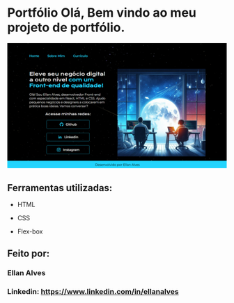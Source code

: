 # Portfólio Olá, Bem vindo ao meu projeto de portfólio.

![image](assets/Tela-site.png)

## Ferramentas utilizadas:

* HTML

* CSS

* Flex-box

## Feito por:

### Ellan Alves

### Linkedin: https://www.linkedin.com/in/ellanalves
